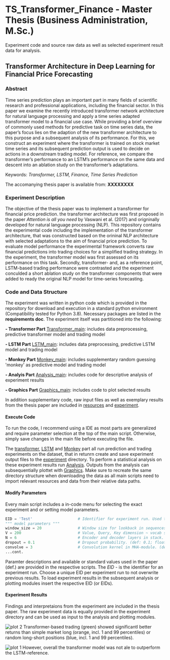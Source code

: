 # TS_Transformer_Finance - Master Thesis (Business Administration, M.Sc.)
Experiment code and source raw data as well as selected experiment result data for analysis.

## Transformer Architecture in Deep Learning for Financial Price Forecasting
### Abstract
Time series prediction plays an important part in many fields of scientific research and professional applications, including the financial sector. In this paper we examine the recently introduced transformer network architecture for natural language processing and apply a time series adapted transformer model to a financial use case. While providing a brief overview of commonly used methods for predictive task on time series data, the paper’s focus lies on the adaption of the new transformer architecture to this purpose and a subsequent analysis of its performance. For this, we construct an experiment where the transformer is trained on stock market time series and its subsequent prediction output is used to decide on actions in a downstream trading model. For reference, we compare the transformer’s performance to an LSTM’s performance on the same data and descent into an ablation study on the transformer’s adaptations.

Keywords:  *Transformer, LSTM, Finance, Time Series Prediction*

The accomanying thesis paper is available from: **XXXXXXXX**

### Experiment Description
The objective of the thesis paper was to implement a transformer for financial price prediction. the transformer architecture was first proposed in the paper *Attention is all you need* by Vaswani et al. (2017) and origninally developed for natural language processing (NLP). This repository contains the experimental code including the implementation of the transformer architecture, that was constructed based on the orininal NLP architecture with selected adaptations to the aim of financial price prediction. 
To evaluate model performance the experimental framework converts raw financial predictions into trading choices for a simplified trading strategy.
In the experiment, the transformer model was first assessed on its performance on this task. Secondly, transformer- and, as a reference point, LSTM-based trading performance were contrasted and the experiment conculded  a short ablation study on the transformer components that were added to ready the original NLP model for time-series forecasting.

### Code and Data Structure
The experiment was written in python code which is provided in the repository for download and execution in a standard python environment (Compatibility tested for Python 3.8). Necessary packages are listed in the **requirements doc**. 
The experiment itself was partitioned into the following: 

**- Transformer Part** [Transformer_main](Transformer_main.py): includes data preprocessing, predictive transformer model and trading model

**- LSTM Part** [LSTM_main](LSTM_main.py): includes data preprocessing, predictive LSTM model and trading model

**- Monkey Part** [Monkey_main](Monkey_main.py): includes supplementary random guessing 'monkey' as predictive model and trading model

**- Analyis Part** [Analysis_main](Analysis_main.py): includes code for descriptive analysis of experiment results

**- Graphics Part** [Graphics_main](Graphics_main.py): includes code to plot selected results

In addition supplementary code, raw input files as well as exemplary results from the thesis paper are included in [resources](resources/) and [experiment](experiment/).

#### Execute Code
To run the code, I recommend using a IDE as most parts are generalized and require parameter selection at the top of the main script. Otherwise, simply save changes in the main file before executing the file.

The [transformer](Transformer_main.py), [LSTM](LSTM_main.py) and [Monkey](Monkey_main.py) part all run prediction and trading experiments on the dataset, that in retunrn create and save experiment output files to the [experiment](experiment/) directory. To perform a statistical analysis on these experiment results run [Analysis](Analysis_main.py). Outputs from the analysis can subsequentially plottet with [Graphics](Graphics_main.py). 
Make sure to recreate the same directory structure when downloading the data as all main scripts need to import relevant resources and data from their relative data paths.

#### Modify Parameters
Every main script includes a in-code menu for selecting the exact experiment and or setting model parameters.
```python
EID = 'Test'                    # Identifier for experiment run. Used to identify results for analysis.
""" model parameters """
window_size = 20                # Window size for lookback in sequences. (def. 80; arbitrary int)
V = 200                         # Value, Query, Key dimension ~ vocab size. (def: 200; int)
N = 6                           # Encoder and decoder layers in stack. (def: 6; int)
dropout = 0.1                   # Dropout probability. (def: 0.1; float) 
convolve = 3                    # Convolution kernel in MHA-module. (def: 3; int; 0 ~ no convolution layer)
...cont.
```
Paramter descriptions and available or standard values used in the paper (def.) are provided in the respective scripts.
The *EID* - is the identifier for an experiment run. Choose a unique EID per experiment run to not overwrite previous results. To load experiment results in the subsequent analysis or plotting modules insert the respective EID (or EIDs).

#### Experiment Results
Findings and interpretaions from the experiment are included in the thesis paper. The raw experiment data is equally provided in the experiment directory and can be used as input to the analysis and plotting modules.

![plot 2](/analysis/1_monkey_SP500_distribution_p_return.png)
Transformer-based trading (green) showed significantl better returns than simple market long (orange, incl. 1 and 99 percentiles) or random long-short positions (blue, incl. 1 and 99 percentiles). 

![plot 1](/analysis/1_9_11_cum_profit.png)
However, overall the transformer model was not ale to outperform the LSTM-reference.

